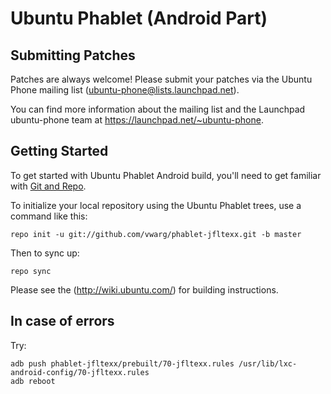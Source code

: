 Ubuntu Phablet (Android Part)
=============================

Submitting Patches
------------------
Patches are always welcome!  Please submit your patches via the Ubuntu Phone mailing list (ubuntu-phone@lists.launchpad.net).

You can find more information about the mailing list and the Launchpad ubuntu-phone team at https://launchpad.net/~ubuntu-phone.

Getting Started
---------------

To get started with Ubuntu Phablet Android build, you'll need to get
familiar with [Git and Repo](http://source.android.com/download/using-repo).

To initialize your local repository using the Ubuntu Phablet trees, use a command like this:

    repo init -u git://github.com/vwarg/phablet-jfltexx.git -b master

Then to sync up:

    repo sync

Please see the (http://wiki.ubuntu.com/) for building instructions.

In case of errors
-----------------
Try:

    adb push phablet-jfltexx/prebuilt/70-jfltexx.rules /usr/lib/lxc-android-config/70-jfltexx.rules
    adb reboot

